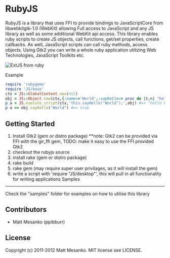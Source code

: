 RubyJS
===
RubyJS is a library that uses FFI to provide bindings to JavaScriptCore from libwebkitgtk-1.0 (WebKit) allowing Full access to JavaScript and any JS library as well as some additional WebKit api access. This library enables ruby scripts to create JS objects, call functions, get/set properties, create callbacks. As well, JavaScript scripts can call ruby methods, access objects. Using Gtk2 you can write a whole ruby application utilizing Web Technologies, JavaScript Toolkits etc.

![ExtJS from ruby](http://i1263.photobucket.com/albums/ii631/ppibburr/rubyjs_extjs.png)

Example
``` ruby
require 'rubygems'
require 'JS/base'
ctx = JS::GlobalContext.new(nil)
obj = JS::Object.new(ctx,{:name=>'World',:sayHello=> proc do |t,n| "hello #{n}" end})
p a = JS.execute_script(ctx,'this.sayHello("World");',obj) #=> "hello World"
p a == obj.sayHello("World") #=> true
```
Getting Started
---
1. Install Gtk2 (gem or distro package) **note: Gtk2 can be provided via FFI with the gir_ffi gem, TODO: make it easy to use the FFI provided Gtk2
2. checkout the rubyjs source
3. install rake (gem or distro package)
4. rake build
5. rake gem (may require super user privilages, as it will install the gem)
6. write a script with 'require "JS/desktop"', this will pull in all functionality for writing applications
Samples
---
Check the "samples" folder for examples on how to utilise this library

Contributors
---
* Matt Mesanko (ppibburr)

License
---
Copyright (c) 2011-2012 Matt Mesanko.
MIT license see LICENSE.
